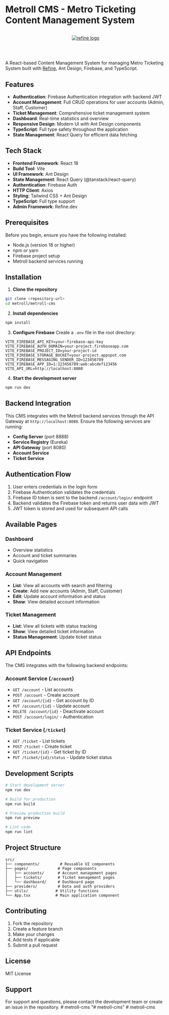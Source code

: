 # Metroll CMS - Metro Ticketing Content Management System

<div align="center" style="margin: 30px;">
    <a href="https://refine.dev">
    <img alt="refine logo" src="https://refine.ams3.cdn.digitaloceanspaces.com/readme/refine-readme-banner.png">
    </a>
</div>
<br/>

A React-based Content Management System for managing Metro Ticketing System built with [Refine](https://github.com/refinedev/refine), Ant Design, Firebase, and TypeScript.

## Features

- **Authentication**: Firebase Authentication integration with backend JWT
- **Account Management**: Full CRUD operations for user accounts (Admin, Staff, Customer)
- **Ticket Management**: Comprehensive ticket management system
- **Dashboard**: Real-time statistics and overview
- **Responsive Design**: Modern UI with Ant Design components
- **TypeScript**: Full type safety throughout the application
- **State Management**: React Query for efficient data fetching

## Tech Stack

- **Frontend Framework**: React 18
- **Build Tool**: Vite
- **UI Framework**: Ant Design
- **State Management**: React Query (@tanstack/react-query)
- **Authentication**: Firebase Auth
- **HTTP Client**: Axios
- **Styling**: Tailwind CSS + Ant Design
- **TypeScript**: Full type support
- **Admin Framework**: Refine.dev

## Prerequisites

Before you begin, ensure you have the following installed:

- Node.js (version 18 or higher)
- npm or yarn
- Firebase project setup
- Metroll backend services running

## Installation

1. **Clone the repository**

```bash
git clone <repository-url>
cd metroll/metroll-cms
```

2. **Install dependencies**

```bash
npm install
```

3. **Configure Firebase**
   Create a `.env` file in the root directory:

```env
VITE_FIREBASE_API_KEY=your-firebase-api-key
VITE_FIREBASE_AUTH_DOMAIN=your-project.firebaseapp.com
VITE_FIREBASE_PROJECT_ID=your-project-id
VITE_FIREBASE_STORAGE_BUCKET=your-project.appspot.com
VITE_FIREBASE_MESSAGING_SENDER_ID=123456789
VITE_FIREBASE_APP_ID=1:123456789:web:abcdef123456
VITE_API_URL=http://localhost:8080
```

4. **Start the development server**

```bash
npm run dev
```

## Backend Integration

This CMS integrates with the Metroll backend services through the API Gateway at `http://localhost:8080`. Ensure the following services are running:

- **Config Server** (port 8888)
- **Service Registry** (Eureka)
- **API Gateway** (port 8080)
- **Account Service**
- **Ticket Service**

## Authentication Flow

1. User enters credentials in the login form
2. Firebase Authentication validates the credentials
3. Firebase ID token is sent to the backend `/account/login/` endpoint
4. Backend validates the Firebase token and returns user data with JWT
5. JWT token is stored and used for subsequent API calls

## Available Pages

### Dashboard

- Overview statistics
- Account and ticket summaries
- Quick navigation

### Account Management

- **List**: View all accounts with search and filtering
- **Create**: Add new accounts (Admin, Staff, Customer)
- **Edit**: Update account information and status
- **Show**: View detailed account information

### Ticket Management

- **List**: View all tickets with status tracking
- **Show**: View detailed ticket information
- **Status Management**: Update ticket status

## API Endpoints

The CMS integrates with the following backend endpoints:

### Account Service (`/account`)

- `GET /account` - List accounts
- `POST /account` - Create account
- `GET /account/{id}` - Get account by ID
- `PUT /account/{id}` - Update account
- `DELETE /account/{id}` - Deactivate account
- `POST /account/login/` - Authentication

### Ticket Service (`/ticket`)

- `GET /ticket` - List tickets
- `POST /ticket` - Create ticket
- `GET /ticket/{id}` - Get ticket by ID
- `PUT /ticket/{id}/status` - Update ticket status

## Development Scripts

```bash
# Start development server
npm run dev

# Build for production
npm run build

# Preview production build
npm run preview

# Lint code
npm run lint
```

## Project Structure

```
src/
├── components/         # Reusable UI components
├── pages/             # Page components
│   ├── accounts/      # Account management pages
│   ├── tickets/       # Ticket management pages
│   └── dashboard/     # Dashboard page
├── providers/         # Data and auth providers
├── utils/            # Utility functions
└── App.tsx           # Main application component
```

## Contributing

1. Fork the repository
2. Create a feature branch
3. Make your changes
4. Add tests if applicable
5. Submit a pull request

## License

MIT License

## Support

For support and questions, please contact the development team or create an issue in the repository.
#   m e t r o l l - c m s  
 "# metroll-cms" 
#   m e t r o l l - c m s  
 